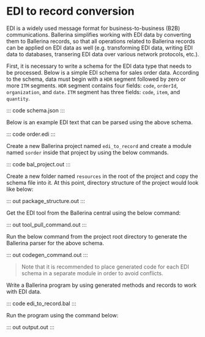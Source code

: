# EDI to record conversion

EDI is a widely used message format for business-to-business (B2B) communications. Ballerina simplifies working with EDI data by converting them to Ballerina records, so that all operations related to Ballerina records can be applied on EDI data as well (e.g. transforming EDI data, writing EDI data to databases, transering EDI data over various network protocols, etc.).

First, it is necessary to write a schema for the EDI data type that needs to be processed. Below is a simple EDI schema for sales order data. According to the schema, data must begin with a `HDR` segment followed by zero or more `ITM` segments. `HDR` segment contains four fields: `code`, `orderId`, `organization`, and `date`. `ITM` segment has three fields: `code`, `item`, and `quantity`.

::: code schema.json :::

Below is an example EDI text that can be parsed using the above schema.

::: code order.edi :::

Create a new Ballerina project named `edi_to_record` and create a module named `sorder` inside that project by using the below commands.

::: code bal_project.out :::

Create a new folder named `resources` in the root of the project and copy the schema file into it. At this point, directory structure of the project would look like below:

::: out package_structure.out :::

Get the EDI tool from the Ballerina central using the below command:

::: out tool_pull_command.out :::

Run the below command from the project root directory to generate the Ballerina parser for the above schema.

::: out codegen_command.out :::

>Note that it is recommended to place generated code for each EDI schema in a separate module in order to avoid conflicts.

Write a Ballerina program by using generated methods and records to work with EDI data.

::: code edi_to_record.bal :::

Run the program using the command below:

::: out output.out :::
